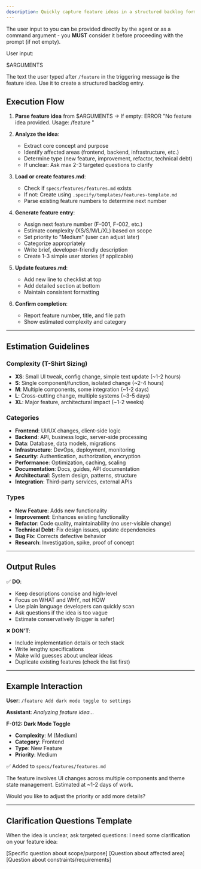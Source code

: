 ```yaml
---
description: Quickly capture feature ideas in a structured backlog format without implementation details.
---
```


The user input to you can be provided directly by the agent or as a command argument - you **MUST** consider it before proceeding with the prompt (if not empty).

User input:

$ARGUMENTS

The text the user typed after `/feature` in the triggering message **is** the feature idea. Use it to create a structured backlog entry.

## Execution Flow

1. **Parse feature idea** from $ARGUMENTS
   → If empty: ERROR "No feature idea provided. Usage: /feature <your idea>"

2. **Analyze the idea**:
   - Extract core concept and purpose
   - Identify affected areas (frontend, backend, infrastructure, etc.)
   - Determine type (new feature, improvement, refactor, technical debt)
   - If unclear: Ask max 2-3 targeted questions to clarify
   
3. **Load or create features.md**:
   - Check if `specs/features/features.md` exists
   - If not: Create using `.specify/templates/features-template.md`
   - Parse existing feature numbers to determine next number

4. **Generate feature entry**:
   - Assign next feature number (F-001, F-002, etc.)
   - Estimate complexity (XS/S/M/L/XL) based on scope
   - Set priority to "Medium" (user can adjust later)
   - Categorize appropriately
   - Write brief, developer-friendly description
   - Create 1-3 simple user stories (if applicable)

5. **Update features.md**:
   - Add new line to checklist at top
   - Add detailed section at bottom
   - Maintain consistent formatting

6. **Confirm completion**:
   - Report feature number, title, and file path
   - Show estimated complexity and category

---

## Estimation Guidelines

### Complexity (T-Shirt Sizing)
- **XS**: Small UI tweak, config change, simple text update (~1-2 hours)
- **S**: Single component/function, isolated change (~2-4 hours)
- **M**: Multiple components, some integration (~1-2 days)
- **L**: Cross-cutting change, multiple systems (~3-5 days)
- **XL**: Major feature, architectural impact (~1-2 weeks)

### Categories
- **Frontend**: UI/UX changes, client-side logic
- **Backend**: API, business logic, server-side processing
- **Data**: Database, data models, migrations
- **Infrastructure**: DevOps, deployment, monitoring
- **Security**: Authentication, authorization, encryption
- **Performance**: Optimization, caching, scaling
- **Documentation**: Docs, guides, API documentation
- **Architectural**: System design, patterns, structure
- **Integration**: Third-party services, external APIs

### Types
- **New Feature**: Adds new functionality
- **Improvement**: Enhances existing functionality
- **Refactor**: Code quality, maintainability (no user-visible change)
- **Technical Debt**: Fix design issues, update dependencies
- **Bug Fix**: Corrects defective behavior
- **Research**: Investigation, spike, proof of concept

---

## Output Rules

✅ **DO**:
- Keep descriptions concise and high-level
- Focus on WHAT and WHY, not HOW
- Use plain language developers can quickly scan
- Ask questions if the idea is too vague
- Estimate conservatively (bigger is safer)

❌ **DON'T**:
- Include implementation details or tech stack
- Write lengthy specifications
- Make wild guesses about unclear ideas
- Duplicate existing features (check the list first)

---

## Example Interaction

**User**: `/feature Add dark mode toggle to settings`

**Assistant**: 
*Analyzing feature idea...*

**F-012: Dark Mode Toggle**
- **Complexity**: M (Medium)
- **Category**: Frontend
- **Type**: New Feature
- **Priority**: Medium

✅ Added to `specs/features/features.md`

The feature involves UI changes across multiple components and theme state management. Estimated at ~1-2 days of work.

Would you like to adjust the priority or add more details?

---

## Clarification Questions Template

When the idea is unclear, ask targeted questions:
I need some clarification on your feature idea:

[Specific question about scope/purpose]
[Question about affected area]
[Question about constraints/requirements]